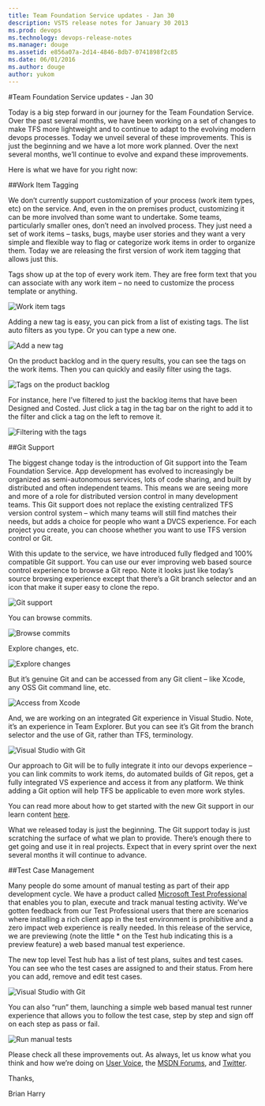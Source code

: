 ```yaml
---
title: Team Foundation Service updates - Jan 30
description: VSTS release notes for January 30 2013
ms.prod: devops
ms.technology: devops-release-notes
ms.manager: douge
ms.assetid: e856a07a-2d14-4846-8db7-0741898f2c85
ms.date: 06/01/2016
ms.author: douge
author: yukom
---
```


#Team Foundation Service updates - Jan 30

Today is a big step forward in our journey for the Team Foundation Service. Over the past several months, we have been working on a set of changes to make TFS more lightweight and to continue to adapt to the evolving modern devops processes. Today we unveil several of these improvements. This is just the beginning and we have a lot more work planned. Over the next several months, we’ll continue to evolve and expand these improvements.

Here is what we have for you right now:

##Work Item Tagging

We don’t currently support customization of your process (work item types, etc) on the service. And, even in the on premises product, customizing it can be more involved than some want to undertake. Some teams, particularly smaller ones, don’t need an involved process. They just need a set of work items – tasks, bugs, maybe user stories and they want a very simple and flexible way to flag or categorize work items in order to organize them. Today we are releasing the first version of work item tagging that allows just this.

Tags show up at the top of every work item. They are free form text that you can associate with any work item – no need to customize the process template or anything.

![Work item tags](./_img/1_30_01.png)

Adding a new tag is easy, you can pick from a list of existing tags. The list auto filters as you type. Or you can type a new one.

![Add a new tag](./_img/1_30_02.png)

On the product backlog and in the query results, you can see the tags on the work items. Then you can quickly and easily filter using the tags.

![Tags on the product backlog](./_img/1_30_03.png)

For instance, here I’ve filtered to just the backlog items that have been Designed and Costed. Just click a tag in the tag bar on the right to add it to the filter and click a tag on the left to remove it.

![Filtering with the tags](./_img/1_30_04.png)

##Git Support

The biggest change today is the introduction of Git support into the Team Foundation Service. App development has evolved to increasingly be organized as semi-autonomous services, lots of code sharing, and built by distributed and often independent teams. This means we are seeing more and more of a role for distributed version control in many development teams. This Git support does not replace the existing centralized TFS version control system – which many teams will still find matches their needs, but adds a choice for people who want a DVCS experience. For each project you create, you can choose whether you want to use TFS version control or Git.

With this update to the service, we have introduced fully fledged and 100% compatible Git support. You can use our ever improving web based source control experience to browse a Git repo. Note it looks just like today’s source browsing experience except that there’s a Git branch selector and an icon that make it super easy to clone the repo.

![Git support](./_img/1_30_05.png)

You can browse commits.

![Browse commits](./_img/1_30_06.png)

Explore changes, etc.

![Explore changes](./_img/1_30_07.png)

But it’s genuine Git and can be accessed from any Git client – like Xcode, any OSS Git command line, etc.

![Access from Xcode](./_img/1_30_08.png)

And, we are working on an integrated Git experience in Visual Studio. Note, it’s an experience in Team Explorer. But you can see it’s Git from the branch selector and the use of Git, rather than TFS, terminology.

![Visual Studio with Git](./_img/1_30_09.png)

Our approach to Git will be to fully integrate it into our devops experience – you can link commits to work items, do automated builds of Git repos, get a fully integrated VS experience and access it from any platform. We think adding a Git option will help TFS be applicable to even more work styles.

You can read more about how to get started with the new Git support in our learn content [here](/azure/devops/git/share-your-code-in-git-vs-2017?view=vsts).

What we released today is just the beginning. The Git support today is just scratching the surface of what we plan to provide. There’s enough there to get going and use it in real projects. Expect that in every sprint over the next several months it will continue to advance.

##Test Case Management

Many people do some amount of manual testing as part of their app development cycle. We have a product called [Microsoft Test Professional](https://www.microsoft.com/download/details.aspx?id=30662) that enables you to plan, execute and track manual testing activity. We’ve gotten feedback from our Test Professional users that there are scenarios where installing a rich client app in the test environment is prohibitive and a zero impact web experience is really needed. In this release of the service, we are previewing (note the little * on the Test hub indicating this is a preview feature) a web based manual test experience.

The new top level Test hub has a list of test plans, suites and test cases. You can see who the test cases are assigned to and their status. From here you can add, remove and edit test cases.

![Visual Studio with Git](./_img/1_30_10.png)

You can also “run” them, launching a simple web based manual test runner experience that allows you to follow the test case, step by step and sign off on each step as pass or fail.

![Run manual tests](./_img/1_30_11.png)

Please check all these improvements out. As always, let us know what you think and how we’re doing on [User Voice](https://visualstudio.uservoice.com/forums/330519-vso), the [MSDN Forums](http://social.msdn.microsoft.com/Forums/TFService/threads), and [Twitter](http://twitter.com/search?q=%23tfservice).

Thanks,

Brian Harry

